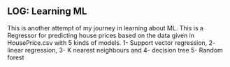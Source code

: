 LOG: Learning ML
------
This is another attempt of my journey in learning about ML. This is a Regressor for predicting house prices based on the data given in HousePrice.csv with 5 kinds of models. 
1- Support vector regression,
2- linear regression,
3- K nearest neighbours and
4- decision tree
5- Random forest
